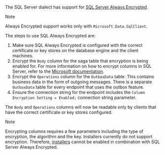 The SQL Server dialect has support for [SQL Server Always Encrypted](https://docs.microsoft.com/en-us/sql/relational-databases/security/encryption/always-encrypted-database-engine).

> [!NOTE]
> Always Encrypted support works only with `Microsoft.Data.SqlClient`.

The steps to use SQL Always Encrypted are:

1. Make sure SQL Always Encrypted is configured with the correct certificate or key stores on the database engine and the client machines.
1. Encrypt the `Body` column for the saga table that encryption is being enabled for. For more information on how to encrypt columns in SQL Server, refer to the [Microsoft documentation](https://docs.microsoft.com/en-us/sql/connect/ado-net/sql/sqlclient-support-always-encrypted?view=sql-server-ver15#retrieving-and-modifying-data-in-encrypted-columns).
1. Encrypt the `Operations` column for the `OutboxData` table. This contains business data in the form of outgoing messages. There is a separate `OutboxData` table for every endpoint that uses the outbox feature.
1. Ensure the connection string for the endpoint includes the `Column Encryption Setting = Enabled;` connection string parameter.

The `Body` and `Operations` columns will now be readable only by clients that have the correct certificate or key stores configured.

> [!NOTE]
> Encrypting columns requires a few parameters including the type of encryption, the algorithm and the key. Installers currently do not support encryption. Therefore, [installers](/nservicebus/operations/installers.md) cannot be enabled in combination with SQL Server Always Encrypted.
